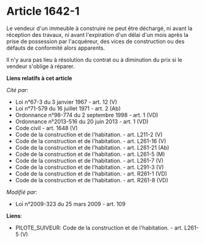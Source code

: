 # Article 1642-1

Le vendeur d'un immeuble à construire ne peut être déchargé, ni avant la réception des travaux, ni avant l'expiration d'un
délai d'un mois après la prise de possession par l'acquéreur, des vices de construction ou des défauts de conformité alors
apparents. 

Il n'y aura pas lieu à résolution du contrat ou à diminution du prix si le vendeur s'oblige à réparer.

**Liens relatifs à cet article**

_Cité par_:

  - Loi n°67-3 du 3 janvier 1967 - art. 12 (V)
  - Loi n°71-579 du 16 juillet 1971 - art. 2 (Ab)
  - Ordonnance n°98-774 du 2 septembre 1998 - art. 1 (VD)
  - Ordonnance n°2013-516 du 20 juin 2013 - art. 1 (VD)
  - Code civil - art. 1648 (V)
  - Code de la construction et de l'habitation. - art. L211-2 (V)
  - Code de la construction et de l'habitation. - art. L261-16 (V)
  - Code de la construction et de l'habitation. - art. L261-21 (Ab)
  - Code de la construction et de l'habitation. - art. L261-5 (M)
  - Code de la construction et de l'habitation. - art. L261-7 (V)
  - Code de la construction et de l'habitation. - art. L291-3 (V)
  - Code de la construction et de l'habitation. - art. R261-1 (VD)
  - Code de la construction et de l'habitation. - art. R261-8 (VD)

_Modifié par_:

  - Loi n°2009-323 du 25 mars 2009 - art. 109

**Liens**:

  - PILOTE_SUIVEUR: Code de la construction et de l'habitation. - art. L261-5 (V)
